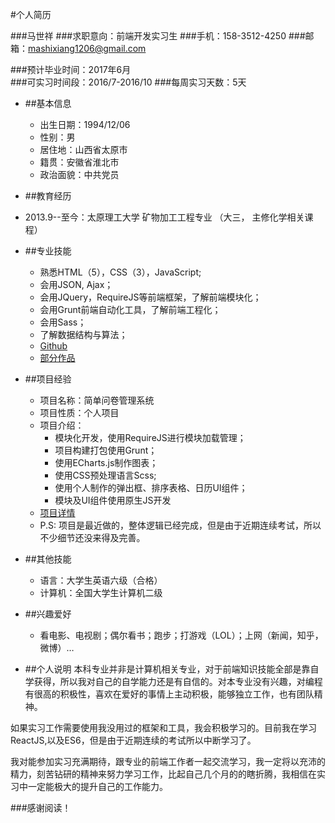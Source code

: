 #个人简历

###马世祥
###求职意向：前端开发实习生
###手机：158-3512-4250
###邮箱：mashixiang1206@gmail.com

###预计毕业时间：2017年6月      
###可实习时间段：2016/7-2016/10
###每周实习天数：5天

- ##基本信息
  - 出生日期：1994/12/06       
  - 性别：男
  - 居住地：山西省太原市        
  - 籍贯：安徽省淮北市
  - 政治面貌：中共党员

- ##教育经历
- 2013.9--至今：太原理工大学  矿物加工工程专业 （大三， 主修化学相关课程） 

- ##专业技能
  - 熟悉HTML（5），CSS（3），JavaScript;
  - 会用JSON, Ajax；
  - 会用JQuery，RequireJS等前端框架，了解前端模块化；
  - 会用Grunt前端自动化工具，了解前端工程化；
  - 会用Sass；
  - 了解数据结构与算法；
  - [Github](https://github.com/yinmazuo)
  - [部分作品](https://yinmazuo.github.io/ifetaskView.html)

- ##项目经验
  - 项目名称：简单问卷管理系统
  - 项目性质：个人项目
  - 项目介绍：
    - 模块化开发，使用RequireJS进行模块加载管理；
    - 项目构建打包使用Grunt；
    - 使用ECharts.js制作图表；
    - 使用CSS预处理语言Scss;
    - 使用个人制作的弹出框、排序表格、日历UI组件；
    - 模块及UI组件使用原生JS开发
  - [项目详情](http://yinmazuo.github.io/ifetask/task4/questionnaireSystem/index.html)
  - P.S: 项目是最近做的，整体逻辑已经完成，但是由于近期连续考试，所以不少细节还没来得及完善。


- ##其他技能
  - 语言：大学生英语六级（合格）
  - 计算机：全国大学生计算机二级

- ##兴趣爱好
  - 看电影、电视剧；偶尔看书；跑步；打游戏（LOL）；上网（新闻，知乎，微博）…

- ##个人说明
 本科专业并非是计算机相关专业，对于前端知识技能全部是靠自学获得，所以我对自己的自学能力还是有自信的。对本专业没有兴趣，对编程有很高的积极性，喜欢在爱好的事情上主动积极，能够独立工作，也有团队精神。

 如果实习工作需要使用我没用过的框架和工具，我会积极学习的。目前我在学习ReactJS,以及ES6，但是由于近期连续的考试所以中断学习了。

 我对能参加实习充满期待，跟专业的前端工作者一起交流学习，我一定将以充沛的精力，刻苦钻研的精神来努力学习工作，比起自己几个月的的瞎折腾，我相信在实习中一定能极大的提升自己的工作能力。

###感谢阅读！